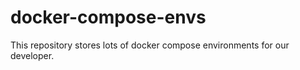 # docker-compose-envs

This repository stores lots of docker compose environments for our developer.